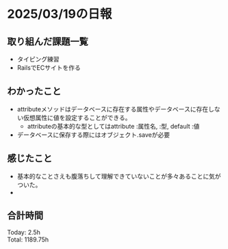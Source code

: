 # 2025/03/19の日報
## 取り組んだ課題一覧
* タイピング練習
*  RailsでECサイトを作る
## わかったこと
* attributeメソッドはデータベースに存在する属性やデータベースに存在しない仮想属性に値を設定することができる。
  *  attributeの基本的な型としてはattribute :属性名, :型, default :値
* データベースに保存する際にはオブジェクト.saveが必要   
## 感じたこと
* 基本的なことさえも腹落ちして理解できていないことが多々あることに気がついた。
* 
## 合計時間 
Today: 2.5h<br>
Total: 1189.75h
